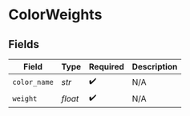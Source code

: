 # ColorWeights


## Fields

| Field              | Type               | Required           | Description        |
| ------------------ | ------------------ | ------------------ | ------------------ |
| `color_name`       | *str*              | :heavy_check_mark: | N/A                |
| `weight`           | *float*            | :heavy_check_mark: | N/A                |